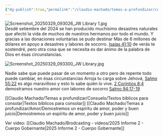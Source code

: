 ```yaml
---
{"dg-publish":true,"permalink":"/claudio-machado/temas-a-profundizar/consuelo/desastres-naturales-arroja-tu-carga-sobre-jehova/"}
---
```


![Screenshot_20250329_093026_JW Library 1.jpg](/img/user/Personal/Im%C3%A1genes/Screenshot_20250329_093026_JW%20Library%201.jpg)  
Desdé setiembre del 2024 se han producido muchísimo desastres naturales que afectó la vida de muchos de nuestros hermanos por todo el mundo. Y gracias a las donaciones voluntarias se pudo destinar Más de 6 millones de dólares en apoyo a desastres y labores de socorro. [Isaías 41:10](https://wol.jw.org/es/wol/b/r4/lp-s/nwtsty/23/41#v=23:41:10) de verás te sostendré, pero otra cosa que se necesita es dar ánimo de la palabra de Dios en ésas circunstancias.

![Screenshot_20250329_093300_JW Library.jpg](/img/user/Personal/Im%C3%A1genes/Screenshot_20250329_093300_JW%20Library.jpg)

Nadie sabe que puede pasar de un momento a otro pero de repente todo puede cambiar, en ésas circunstancias Arroja tu carga sobre Jehová, [Salmo 55:22](https://wol.jw.org/es/wol/b/r4/lp-s/nwtsty/19/55#v=19:55:22) es algo maravilloso y esto lo sabe quién lo vive. [2 Corintios 8:4](https://wol.jw.org/es/wol/b/r4/lp-s/nwtsty/47/8#v=47:8:4) demostramos nuestro amor con labores de socorro 
[Salmo 94:17-19](https://wol.jw.org/es/wol/b/r4/lp-s/nwtsty/19/94#v=19:94:17-19:94:19) 

[[Claudio Machado/Temas a profundizar/Consuelo/Textos bíblicos para consolar\|Textos bíblicos para consolar]]
[[Claudio Machado/Temas a profundizar/Amor/Demostremos un espíritu de amor, poder y buen juicio\|Demostremos un espíritu de amor, poder y buen juicio]]

Ver video: [[Claudio Machado/Brodcasting - vídeos/2025 Informe 2 - Cuerpo Gobernante\|2025 Informe 2 - Cuerpo Gobernante]]